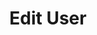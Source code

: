 ---
title: Edit User
excerpt: |-
  Edit a user.

  Required scopes:
  + **post**
api:
  file: lolzteam-public-api-forum.json
  operationId: Users.Edit
deprecated: false
hidden: false
metadata:
  title: ''
  description: ''
  robots: index
next:
  description: ''
---